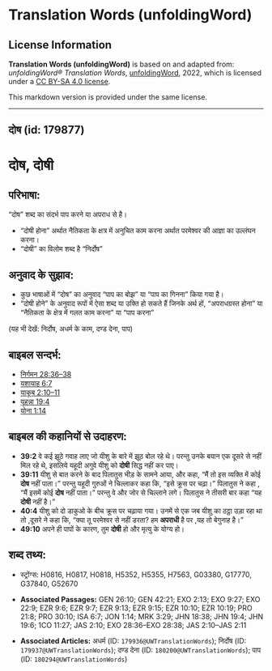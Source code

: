 # Translation Words (unfoldingWord)

## License Information

**Translation Words (unfoldingWord)** is based on and adapted from: _unfoldingWord® Translation Words_, [unfoldingWord](https://unfoldingword.org/utw), 2022, which is licensed under a [CC BY-SA 4.0 license](https://creativecommons.org/licenses/by-sa/4.0/legalcode.en).

This markdown version is provided under the same license.



--------------------------------

## दोष (id: 179877)

दोष, दोषी
=========

परिभाषा:
--------

“दोष” शब्द का संदर्भ पाप करने या अपराध से है।

* “दोषी होना” अर्थात नैतिकता के क्षत्र में अनुचित काम करना अर्थात परमेश्वर की आज्ञा का उल्लंघन करना।
* “दोषी” का विलोम शब्द है “निर्दोष”

अनुवाद के सुझाव:
----------------

* कुछ भाषाओं में “दोष” का अनुवाद “पाप का बोझ” या “पाप का गिनना” किया गया है।
* “दोषी होने” के अनुवाद रूपों में ऐसा शब्द या उक्ति हो सकते हैं जिनके अर्थ हों, “अपराधग्रस्त होना” या “नैतिकता के क्षेत्र में गलत काम करना” या “पाप करना”

(यह भी देखें: निर्दोष, अधर्म के काम, दण्ड देना, पाप)

बाइबल सन्दर्भ:
--------------

* [निर्गमन 28:36–38](https://ref.ly/Exod28:36-Exod28:38)
* [यशायाह 6:7](https://ref.ly/Isa6:7)
* [याकूब 2:10–11](https://ref.ly/Jas2:10-Jas2:11)
* [यूहन्ना 19:4](https://ref.ly/John19:4)
* [योना 1:14](https://ref.ly/Jonah1:14)

बाइबल की कहानियों से उदाहरण:
----------------------------

* **39:2** वे कई झूठे गवाह लाए जो यीशु के बारे में झूठ बोल रहे थे। परन्तु उनके बयान एक दूसरे से नहीं मिल रहे थे, इसलिये यहूदी अगुवे यीशु को **दोषी** सिद्ध नहीं कर पाए।
* **39:11** यीशु से बात करने के बाद पिलातुस भीड़ के सामने आया, और कहा, “मैं तो इस व्यक्ति में कोई **दोष** नहीं पाता।” परन्तु यहूदी गुरुओं ने चिल्लाकर कहा कि, “इसे क्रूस पर चढ़ा।” पिलातुस ने कहा , “मैं इसमें कोई **दोष** नहीं पाता।” परन्तु वे और जोर से चिल्लाने लगे। पिलातुस ने तीसरी बार कहा “यह **दोषी** नहीं है।”
* **40:4** यीशु को दो डाकुओ के बीच क्रूस पर चढ़ाया गया। उनमें से एक जब यीशु का ठट्ठा उड़ा रहा था तो ,दूसरे ने कहा कि, “क्या तू परमेश्वर से नहीं डरता? हम **अपराधी** है पर ,यह तो बेगुनाह है।”
* **49:10** अपने ही पापों के कारण, तुम **दोषी** हो और मृत्यु के योग्य हो।

शब्द तथ्य:
----------

* स्ट्रोंग्स: H0816, H0817, H0818, H5352, H5355, H7563, G03380, G17770, G37840, G52670

* **Associated Passages:** GEN 26:10; GEN 42:21; EXO 2:13; EXO 9:27; EXO 22:9; EZR 9:6; EZR 9:7; EZR 9:13; EZR 9:15; EZR 10:10; EZR 10:19; PRO 21:8; PRO 30:10; ISA 6:7; JON 1:14; MRK 3:29; JHN 18:38; JHN 19:4; JHN 19:6; 1CO 11:27; JAS 2:10; EXO 28:36–EXO 28:38; JAS 2:10–JAS 2:11
* **Associated Articles:** अधर्म (ID: `179936@UWTranslationWords`); निर्दोष (ID: `179937@UWTranslationWords`); दण्ड देना (ID: `180200@UWTranslationWords`); पाप (ID: `180294@UWTranslationWords`)

